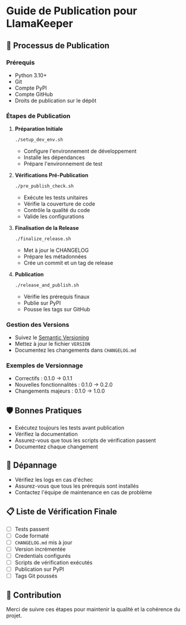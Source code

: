 # Guide de Publication pour LlamaKeeper

## 🚀 Processus de Publication

### Prérequis

- Python 3.10+
- Git
- Compte PyPI
- Compte GitHub
- Droits de publication sur le dépôt

### Étapes de Publication

1. **Préparation Initiale**
   ```bash
   ./setup_dev_env.sh
   ```
   - Configure l'environnement de développement
   - Installe les dépendances
   - Prépare l'environnement de test

2. **Vérifications Pré-Publication**
   ```bash
   ./pre_publish_check.sh
   ```
   - Exécute les tests unitaires
   - Vérifie la couverture de code
   - Contrôle la qualité du code
   - Valide les configurations

3. **Finalisation de la Release**
   ```bash
   ./finalize_release.sh
   ```
   - Met à jour le CHANGELOG
   - Prépare les métadonnées
   - Crée un commit et un tag de release

4. **Publication**
   ```bash
   ./release_and_publish.sh
   ```
   - Vérifie les prérequis finaux
   - Publie sur PyPI
   - Pousse les tags sur GitHub

### Gestion des Versions

- Suivez le [Semantic Versioning](https://semver.org/)
- Mettez à jour le fichier `VERSION`
- Documentez les changements dans `CHANGELOG.md`

### Exemples de Versionnage

- Correctifs : 0.1.0 → 0.1.1
- Nouvelles fonctionnalités : 0.1.0 → 0.2.0
- Changements majeurs : 0.1.0 → 1.0.0

## 🛡️ Bonnes Pratiques

- Exécutez toujours les tests avant publication
- Vérifiez la documentation
- Assurez-vous que tous les scripts de vérification passent
- Documentez chaque changement

## 🚨 Dépannage

- Vérifiez les logs en cas d'échec
- Assurez-vous que tous les prérequis sont installés
- Contactez l'équipe de maintenance en cas de problème

## 📋 Liste de Vérification Finale

- [ ] Tests passent
- [ ] Code formaté
- [ ] `CHANGELOG.md` mis à jour
- [ ] Version incrémentée
- [ ] Credentials configurés
- [ ] Scripts de vérification exécutés
- [ ] Publication sur PyPI
- [ ] Tags Git poussés

## 🤝 Contribution

Merci de suivre ces étapes pour maintenir la qualité et la cohérence du projet.